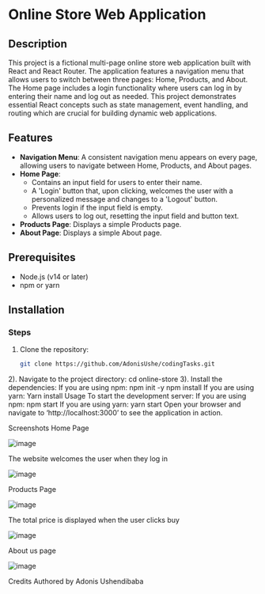 # Online Store Web Application

## Description
This project is a fictional multi-page online store web application built with React and React Router. The application features a navigation menu that allows users to switch between three pages: Home, Products, and About. The Home page includes a login functionality where users can log in by entering their name and log out as needed. This project demonstrates essential React concepts such as state management, event handling, and routing which are crucial for building dynamic web applications. 

## Features
- **Navigation Menu**: A consistent navigation menu appears on every page, allowing users to navigate between Home, Products, and About pages.
- **Home Page**:
  - Contains an input field for users to enter their name.
  - A 'Login' button that, upon clicking, welcomes the user with a personalized message and changes to a 'Logout' button.
  - Prevents login if the input field is empty.
  - Allows users to log out, resetting the input field and button text.
- **Products Page**: Displays a simple Products page.
- **About Page**: Displays a simple About page.

## Prerequisites
- Node.js (v14 or later)
- npm or yarn

## Installation

### Steps
1. Clone the repository:
   ```bash
   git clone https://github.com/AdonisUshe/codingTasks.git
2). Navigate to the project directory:
cd online-store
3). Install the dependencies:
If you are using npm:
npm init -y
npm install
If you are using yarn:
Yarn install
Usage
To start the development server:
If you are using npm:
npm start
If you are using yarn:
yarn start
Open your browser and navigate to ‘http://localhost:3000’ to see the application in action.

Screenshots
Home Page

 ![image](https://github.com/AdonisUshe/codingTasks/assets/161855550/fa1a6117-23b6-4ca3-b841-5c5638d4d0c8)


The website welcomes the user when they log in
 
![image](https://github.com/AdonisUshe/codingTasks/assets/161855550/8b13fadb-1dea-4ca5-ac5e-5a854d14d179)


Products Page

![image](https://github.com/AdonisUshe/codingTasks/assets/161855550/c6e8624d-20d4-494c-99ae-1c96690a9c69)
 

The total price is displayed when the user clicks buy

![image](https://github.com/AdonisUshe/codingTasks/assets/161855550/e603a3cf-bdf1-4e60-a868-099f403f5129)


About us page

![image](https://github.com/AdonisUshe/codingTasks/assets/161855550/fc4cd198-14b8-4a81-b0b0-9f344f10ed2b)



Credits
Authored by Adonis Ushendibaba


